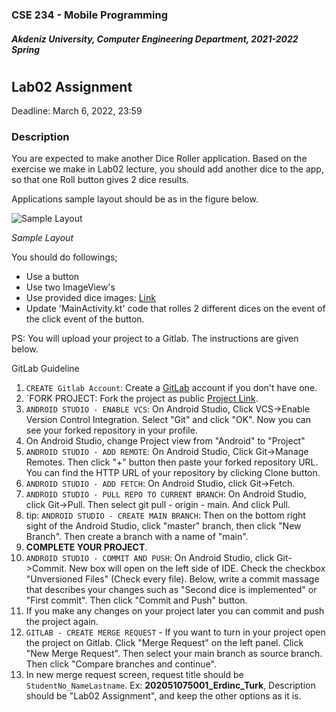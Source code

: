 ### CSE 234 - Mobile Programming
#### *Akdeniz University, Computer Engineering Department, 2021-2022 Spring*
#
## Lab02 Assignment

Deadline:   March 6, 2022, 23:59

### Description
You are expected to make another Dice Roller application. Based on the exercise we make in Lab02 lecture, you should add another dice to the app, so that one Roll button gives 2 dice results. 

Applications sample layout should be as in the figure below. 

![Sample Layout](https://cdn.discordapp.com/attachments/805488533880045598/948487945076228127/cse234-lab02-layout.png)

*Sample Layout*

You should do followings;
- Use a button
- Use two ImageView's
- Use provided dice images: [Link](https://github.com/google-developer-training/android-basics-kotlin-dice-roller-with-images-app-solution/raw/master/dice_images.zip)
- Update 'MainActivity.kt' code that rolles 2 different dices on the event of the click event of the button. 


PS: You will upload your project to a Gitlab. The instructions are given below.

GitLab Guideline
1. `CREATE Gitlab Account`: Create a [GitLab](https://about.gitlab.com/) account if you don't have one.
2. `FORK PROJECT: Fork the project as public [Project Link](https://gitlab.com/22b_cse-234_mobile-programming_-_1/cse234-lab02-assignment). 
3. `ANDROID STUDIO - ENABLE VCS`: On Android Studio, Click VCS->Enable Version Control Integration. Select "Git" and click "OK". Now you can see your forked repository in your profile. 
4. On Android Studio, change Project view from "Android" to "Project"
5. `ANDROID STUDIO - ADD REMOTE`: On Android Studio, Click Git->Manage Remotes. Then click "+" button then paste your forked repository URL. You can find the HTTP URL of your repository by clicking Clone button.
6. `ANDROID STUDIO - ADD FETCH`: On Android Studio, click Git->Fetch.
7. `ANDROID STUDIO - PULL REPO TO CURRENT BRANCH`: On Android Studio, click Git->Pull. Then select git pull - origin - main. And click Pull.
8. tip: `ANDROID STUDIO - CREATE MAIN BRANCH`: Then on the bottom right sight of the Android Studio, click "master" branch, then click "New Branch". Then create a branch with a name of "main".
9. **COMPLETE YOUR PROJECT**. 
10. `ANDROID STUDIO - COMMIT AND PUSH`: On Android Studio, click Git->Commit. New box will open on the left side of IDE. Check the checkbox "Unversioned Files" (Check every file). Below, write a commit massage that describes your changes such as "Second dice is implemented" or "First commit". Then click "Commit and Push" button.
11. If you make any changes on your project later you can commit and push the project again. 
12. `GITLAB - CREATE MERGE REQUEST` - If you want to turn in your project open the project on Gitlab. Click "Merge Request" on the left panel. Click "New Merge Request". Then select your main branch as source branch. Then click "Compare branches and continue". 
13. In new merge request screen, request title should be `StudentNo_NameLastname`. Ex: **202051075001_Erdinc_Turk**, Description should be "Lab02 Assignment", and keep the other options as it is.
